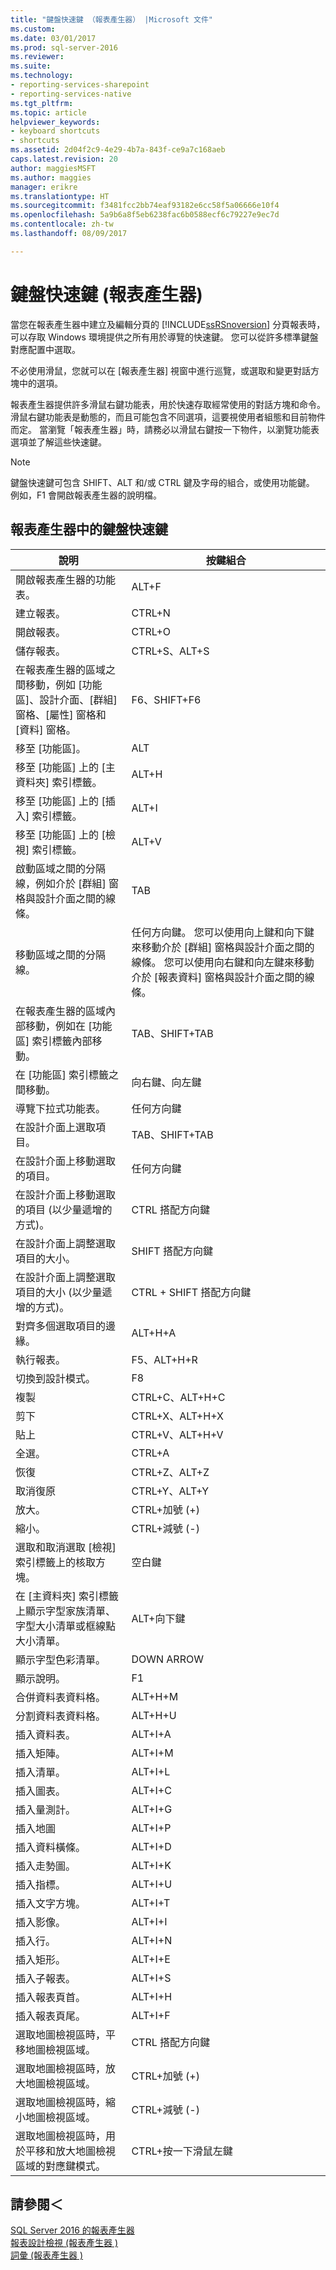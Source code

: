 ```yaml
---
title: "鍵盤快速鍵 （報表產生器） |Microsoft 文件"
ms.custom: 
ms.date: 03/01/2017
ms.prod: sql-server-2016
ms.reviewer: 
ms.suite: 
ms.technology:
- reporting-services-sharepoint
- reporting-services-native
ms.tgt_pltfrm: 
ms.topic: article
helpviewer_keywords:
- keyboard shortcuts
- shortcuts
ms.assetid: 2d04f2c9-4e29-4b7a-843f-ce9a7c168aeb
caps.latest.revision: 20
author: maggiesMSFT
ms.author: maggies
manager: erikre
ms.translationtype: HT
ms.sourcegitcommit: f3481fcc2bb74eaf93182e6cc58f5a06666e10f4
ms.openlocfilehash: 5a9b6a8f5eb6238fac6b0588ecf6c79227e9ec7d
ms.contentlocale: zh-tw
ms.lasthandoff: 08/09/2017

---
```

# <a name="keyboard-shortcuts-report-builder"></a>鍵盤快速鍵 (報表產生器)
  當您在報表產生器中建立及編輯分頁的 [!INCLUDE[ssRSnoversion](../../includes/ssrsnoversion-md.md)] 分頁報表時，可以存取 Windows 環境提供之所有用於導覽的快速鍵。 您可以從許多標準鍵盤對應配置中選取。  
  
 不必使用滑鼠，您就可以在 [報表產生器] 視窗中進行巡覽，或選取和變更對話方塊中的選項。  
  
 報表產生器提供許多滑鼠右鍵功能表，用於快速存取經常使用的對話方塊和命令。 滑鼠右鍵功能表是動態的，而且可能包含不同選項，這要視使用者組態和目前物件而定。 當瀏覽「報表產生器」時，請務必以滑鼠右鍵按一下物件，以瀏覽功能表選項並了解這些快速鍵。  
  
> [!NOTE]  
>  鍵盤快速鍵可包含 SHIFT、ALT 和/或 CTRL 鍵及字母的組合，或使用功能鍵。 例如，F1 會開啟報表產生器的說明檔。  
  
## <a name="keyboard-shortcuts-in-report-builder"></a>報表產生器中的鍵盤快速鍵  
  
|說明|按鍵組合|  
|-----------------|---------------------|  
|開啟報表產生器的功能表。|ALT+F|  
|建立報表。|CTRL+N|  
|開啟報表。|CTRL+O|  
|儲存報表。|CTRL+S、ALT+S|  
|在報表產生器的區域之間移動，例如 [功能區]、設計介面、[群組] 窗格、[屬性] 窗格和 [資料] 窗格。|F6、SHIFT+F6|  
|移至 [功能區]。|ALT|  
|移至 [功能區] 上的 [主資料夾] 索引標籤。|ALT+H|  
|移至 [功能區] 上的 [插入] 索引標籤。|ALT+I|  
|移至 [功能區] 上的 [檢視] 索引標籤。|ALT+V|  
|啟動區域之間的分隔線，例如介於 [群組] 窗格與設計介面之間的線條。|TAB|  
|移動區域之間的分隔線。|任何方向鍵。 您可以使用向上鍵和向下鍵來移動介於 [群組] 窗格與設計介面之間的線條。 您可以使用向右鍵和向左鍵來移動介於 [報表資料] 窗格與設計介面之間的線條。|  
|在報表產生器的區域內部移動，例如在 [功能區] 索引標籤內部移動。|TAB、SHIFT+TAB|  
|在 [功能區] 索引標籤之間移動。|向右鍵、向左鍵|  
|導覽下拉式功能表。|任何方向鍵|  
|在設計介面上選取項目。|TAB、SHIFT+TAB|  
|在設計介面上移動選取的項目。|任何方向鍵|  
|在設計介面上移動選取的項目 (以少量遞增的方式)。|CTRL 搭配方向鍵|  
|在設計介面上調整選取項目的大小。|SHIFT 搭配方向鍵|  
|在設計介面上調整選取項目的大小 (以少量遞增的方式)。|CTRL + SHIFT 搭配方向鍵|  
|對齊多個選取項目的邊緣。|ALT+H+A|  
|執行報表。|F5、ALT+H+R|  
|切換到設計模式。|F8|  
|複製|CTRL+C、ALT+H+C|  
|剪下|CTRL+X、ALT+H+X|  
|貼上|CTRL+V、ALT+H+V|  
|全選。|CTRL+A|  
|恢復|CTRL+Z、ALT+Z|  
|取消復原|CTRL+Y、ALT+Y|  
|放大。|CTRL+加號 (+)|  
|縮小。|CTRL+減號 (-)|  
|選取和取消選取 [檢視] 索引標籤上的核取方塊。|空白鍵|  
|在 [主資料夾] 索引標籤上顯示字型家族清單、字型大小清單或框線點大小清單。|ALT+向下鍵|  
|顯示字型色彩清單。|DOWN ARROW|  
|顯示說明。|F1|  
|合併資料表資料格。|ALT+H+M|  
|分割資料表資料格。|ALT+H+U|  
|插入資料表。|ALT+I+A|  
|插入矩陣。|ALT+I+M|  
|插入清單。|ALT+I+L|  
|插入圖表。|ALT+I+C|  
|插入量測計。|ALT+I+G|  
|插入地圖|ALT+I+P|  
|插入資料橫條。|ALT+I+D|  
|插入走勢圖。|ALT+I+K|  
|插入指標。|ALT+I+U|  
|插入文字方塊。|ALT+I+T|  
|插入影像。|ALT+I+I|  
|插入行。|ALT+I+N|  
|插入矩形。|ALT+I+E|  
|插入子報表。|ALT+I+S|  
|插入報表頁首。|ALT+I+H|  
|插入報表頁尾。|ALT+I+F|  
|選取地圖檢視區時，平移地圖檢視區域。|CTRL 搭配方向鍵|  
|選取地圖檢視區時，放大地圖檢視區域。|CTRL+加號 (+)|  
|選取地圖檢視區時，縮小地圖檢視區域。|CTRL+減號 (-)|  
|選取地圖檢視區時，用於平移和放大地圖檢視區域的對應鍵模式。|CTRL+按一下滑鼠左鍵|  
  
## <a name="see-also"></a>請參閱＜  
 [SQL Server 2016 的報表產生器](../../reporting-services/report-builder/report-builder-in-sql-server-2016.md)   
 [報表設計檢視 &#40;報表產生器 &#41;](../../reporting-services/report-builder/report-design-view-report-builder.md)   
 [詞彙 &#40;報表產生器 &#41;](../../reporting-services/report-builder/glossary-report-builder.md)  
  
  
